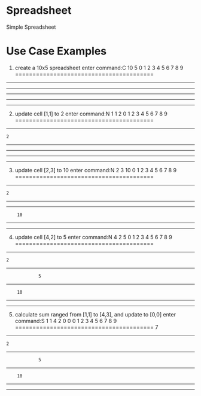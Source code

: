 # Spreadsheet

Simple Spreadsheet

# Use Case Examples

1) create a 10x5 spreadsheet
enter command:C 10 5
0   1   2   3   4   5   6   7   8   9
========================================

----------------------------------------

----------------------------------------

----------------------------------------

----------------------------------------

----------------------------------------

2) update cell [1,1] to 2
enter command:N 1 1 2
0   1   2   3   4   5   6   7   8   9
========================================

----------------------------------------
    2
----------------------------------------

----------------------------------------

----------------------------------------

----------------------------------------

3) update cell [2,3] to 10 
enter command:N 2 3 10
0   1   2   3   4   5   6   7   8   9
========================================

----------------------------------------
    2
----------------------------------------

----------------------------------------
        10
----------------------------------------

----------------------------------------

4) update cell [4,2] to 5
enter command:N 4 2 5
0   1   2   3   4   5   6   7   8   9
========================================

----------------------------------------
    2
----------------------------------------
                5
----------------------------------------
        10
----------------------------------------

----------------------------------------

5) calculate sum ranged from [1,1] to [4,3], and update to [0,0]
enter command:S 1 1 4 2 0 0
0   1   2   3   4   5   6   7   8   9
========================================
7
----------------------------------------
    2
----------------------------------------
                5
----------------------------------------
        10
----------------------------------------

----------------------------------------
